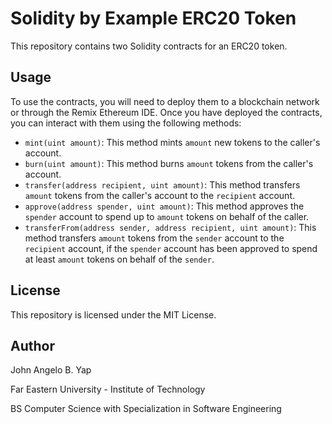# Solidity by Example ERC20 Token

This repository contains two Solidity contracts for an ERC20 token.


## Usage

To use the contracts, you will need to deploy them to a blockchain network or through the Remix Ethereum IDE. Once you have deployed the contracts, you can interact with them using the following methods:

* `mint(uint amount)`: This method mints `amount` new tokens to the caller's account.
* `burn(uint amount)`: This method burns `amount` tokens from the caller's account.
* `transfer(address recipient, uint amount)`: This method transfers `amount` tokens from the caller's account to the `recipient` account.
* `approve(address spender, uint amount)`: This method approves the `spender` account to spend up to `amount` tokens on behalf of the caller.
* `transferFrom(address sender, address recipient, uint amount)`: This method transfers `amount` tokens from the `sender` account to the `recipient` account, if the `spender` account has been approved to spend at least `amount` tokens on behalf of the `sender`.


## License

This repository is licensed under the MIT License.

## Author

John Angelo B. Yap

Far Eastern University - Institute of Technology

BS Computer Science with Specialization in Software Engineering
